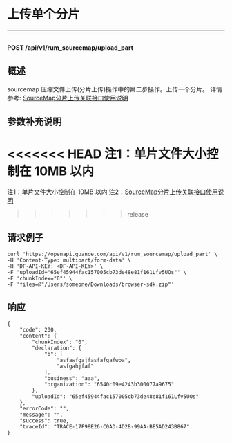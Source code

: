 # 上传单个分片

---

<br />**POST /api/v1/rum_sourcemap/upload_part**

## 概述
sourcemap 压缩文件上传(分片上传)操作中的第二步操作。上传一个分片。
详情参考: [SourceMap分片上传关联接口使用说明](../../../studio-backend/sourcemap-multipart-upload-init/)




## 参数补充说明

<<<<<<< HEAD
注1：单片文件大小控制在 10MB 以内
=======

注1：单片文件大小控制在 10MB 以内
注2：[SourceMap分片上传关联接口使用说明](../../../studio-backend/sourcemap-multipart-upload-init/)
>>>>>>> release




## 请求例子
```shell
curl 'https://openapi.guance.com/api/v1/rum_sourcemap/upload_part' \
-H 'Content-Type: multipart/form-data' \
-H 'DF-API-KEY: <DF-API-KEY>' \
-F 'uploadId="65ef45944fac157005cb73de48e81f161Lfv5UOs"' \
-F 'chunkIndex="0"' \
-F 'files=@"/Users/someone/Downloads/browser-sdk.zip"'
```




## 响应
```shell
{
    "code": 200,
    "content": {
        "chunkIndex": "0",
        "declaration": {
            "b": [
                "asfawfgajfasfafgafwba",
                "asfgahjfaf"
            ],
            "business": "aaa",
            "organization": "6540c09e4243b300077a9675"
        },
        "uploadId": "65ef45944fac157005cb73de48e81f161Lfv5UOs"
    },
    "errorCode": "",
    "message": "",
    "success": true,
    "traceId": "TRACE-17F98E26-C0AD-4D2B-99AA-BE5AD243B867"
} 
```




